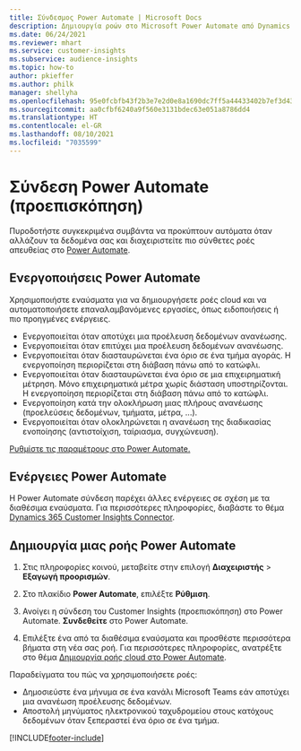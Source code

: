 ```yaml
---
title: Σύνδεσμος Power Automate | Microsoft Docs
description: Δημιουργία ροών στο Microsoft Power Automate από Dynamics 365 Customer Insights .
ms.date: 06/24/2021
ms.reviewer: mhart
ms.service: customer-insights
ms.subservice: audience-insights
ms.topic: how-to
author: pkieffer
ms.author: philk
manager: shellyha
ms.openlocfilehash: 95e0fcbfb43f2b3e7e2d0e8a1690dc7ff5a44433402b7ef3d437710eb0efff15
ms.sourcegitcommit: aa0cfbf6240a9f560e3131bdec63e051a8786dd4
ms.translationtype: HT
ms.contentlocale: el-GR
ms.lasthandoff: 08/10/2021
ms.locfileid: "7035599"
---
```

# <a name="power-automate-connector-preview"></a>Σύνδεση Power Automate (προεπισκόπηση)

Πυροδοτήστε συγκεκριμένα συμβάντα να προκύπτουν αυτόματα όταν αλλάζουν τα δεδομένα σας και διαχειριστείτε πιο σύνθετες ροές απευθείας στο [Power Automate](https://flow.microsoft.com/).

## <a name="power-automate-triggers"></a>Ενεργοποιήσεις Power Automate

Χρησιμοποιήστε εναύσματα για να δημιουργήσετε ροές cloud και να αυτοματοποιήσετε επαναλαμβανόμενες εργασίες, όπως ειδοποιήσεις ή πιο προηγμένες ενέργειες. 

- Ενεργοποιείται όταν αποτύχει μια προέλευση δεδομένων ανανέωσης. 
- Ενεργοποιείται όταν επιτύχει μια προέλευση δεδομένων ανανέωσης.
- Ενεργοποιείται όταν διασταυρώνεται ένα όριο σε ένα τμήμα αγοράς. Η ενεργοποίηση περιορίζεται στη διάβαση πάνω από το κατώφλι.
- Ενεργοποιείται όταν διασταυρώνεται ένα όριο σε μια επιχειρηματική μέτρηση. Μόνο επιχειρηματικά μέτρα χωρίς διάσταση υποστηρίζονται. Η ενεργοποίηση περιορίζεται στη διάβαση πάνω από το κατώφλι.
- Ενεργοποίηση κατά την ολοκλήρωση μιας πλήρους ανανέωσης (προελεύσεις δεδομένων, τμήματα, μέτρα, ...).
- Ενεργοποιείται όταν ολοκληρώνεται η ανανέωση της διαδικασίας ενοποίησης (αντιστοίχιση, ταίριασμα, συγχώνευση).

[Ρυθμίστε τις παραμέτρους στο Power Automate.](https://flow.microsoft.com/connectors/shared_customerinsights/dynamics-365-customer-insights-connector/)

## <a name="power-automate-actions"></a>Ενέργειες Power Automate

Η Power Automate σύνδεση παρέχει άλλες ενέργειες σε σχέση με τα διαθέσιμα εναύσματα. Για περισσότερες πληροφορίες, διαβάστε το θέμα [Dynamics 365 Customer Insights Connector](/connectors/customerinsights/).

## <a name="create-a-power-automate-flow"></a>Δημιουργία μιας ροής Power Automate

1. Στις πληροφορίες κοινού, μεταβείτε στην επιλογή **Διαχειριστής** > **Εξαγωγή προορισμών**.

1. Στο πλακίδιο **Power Automate**, επιλέξτε **Ρύθμιση**.

1. Ανοίγει η σύνδεση του Customer Insights (προεπισκόπηση) στο Power Automate. **Συνδεθείτε** στο Power Automate.

1. Επιλέξτε ένα από τα διαθέσιμα εναύσματα και προσθέστε περισσότερα βήματα στη νέα σας ροή. Για περισσότερες πληροφορίες, ανατρέξτε στο θέμα [Δημιουργία ροής cloud στο Power Automate](/power-automate/get-started-logic-flow).

Παραδείγματα του πώς να χρησιμοποιήσετε ροές: 
- Δημοσιεύστε ένα μήνυμα σε ένα κανάλι Microsoft Teams εάν αποτύχει μια ανανέωση προέλευσης δεδομένων. 
- Αποστολή μηνύματος ηλεκτρονικού ταχυδρομείου στους κατόχους δεδομένων όταν ξεπεραστεί ένα όριο σε ένα τμήμα.



[!INCLUDE[footer-include](../includes/footer-banner.md)]
